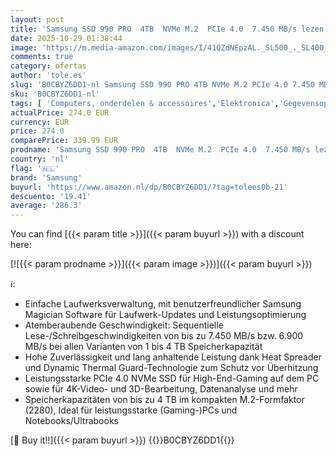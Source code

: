 ```yaml
---
layout: post
title: 'Samsung SSD 990 PRO  4TB  NVMe M.2  PCIe 4.0  7.450 MB/s lezen  6.900 MB/s schrijven  interne SSD  voor gaming en videobewerking  MZ-V9P4T0BW'
date: 2025-10-29 01:38:44
image: 'https://m.media-amazon.com/images/I/41QZdNEpzAL._SL500_._SL400_.jpg'
comments: true
category: ofertas
author: 'tole.es'
slug: 'B0CBYZ6DD1-nl Samsung SSD 990 PRO 4TB NVMe M.2 PCIe 4.0 7.450 MB/s lezen...'
sku: 'B0CBYZ6DD1-nl'
tags: [ 'Computers, onderdelen & accessoires','Elektronica','Gegevensopslag','Interne SSDs','Interne dataopslag','samsung','🇳🇱', ]
actualPrice: 274.0 EUR
currency: EUR
price: 274.0
comparePrice: 339.99 EUR
prodname: 'Samsung SSD 990 PRO  4TB  NVMe M.2  PCIe 4.0  7.450 MB/s lezen  6.900 MB/s schrijven  interne SSD  voor gaming en videobewerking  MZ-V9P4T0BW'
country: 'nl'
flag: '🇳🇱'
brand: 'Samsung'
buyurl: 'https://www.amazon.nl/dp/B0CBYZ6DD1/?tag=tolees0b-21'
descuento: '19.41'
average: '286.3'
---
```


You can find [{{< param title >}}]({{< param buyurl >}}) with a discount here:

[![{{< param prodname >}}]({{< param image >}})]({{< param buyurl >}})

ℹ️:

- Einfache Laufwerksverwaltung, mit benutzerfreundlicher Samsung Magician Software für Laufwerk-Updates und Leistungsoptimierung
- Atemberaubende Geschwindigkeit: Sequentielle Lese-/Schreibgeschwindigkeiten von bis zu 7.450 MB/s bzw. 6.900 MB/s bei allen Varianten von 1 bis 4 TB Speicherkapazität
- Hohe Zuverlässigkeit und lang anhaltende Leistung dank Heat Spreader und Dynamic Thermal Guard-Technologie zum Schutz vor Überhitzung
- Leistungsstarke PCIe 4.0 NVMe SSD für High-End-Gaming auf dem PC sowie für 4K-Video- und 3D-Bearbeitung, Datenanalyse und mehr
- Speicherkapazitäten von bis zu 4 TB im kompakten M.2-Formfaktor (2280), Ideal für leistungsstarke (Gaming-)PCs und Notebooks/Ultrabooks

[🛒 Buy it!!]({{< param buyurl >}})
{{<world>}}B0CBYZ6DD1{{</world>}}

